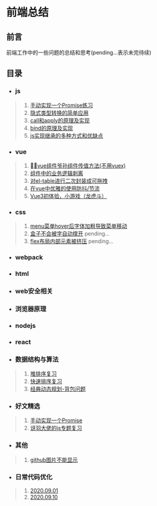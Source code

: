 # **前端总结**
## 前言
前端工作中的一些问题的总结和思考(pending...表示未完待续)
## 目录
* ### js
> 1. [手动实现一个Promise练习](./js/20200925/index.md)
> 2. [隐式类型转换的简单应用](./js/20200926.md)
> 3. [call和apply的原理及实现](./js/20201229/index.js)
> 4. [bind的原理及实现](./js/20201229/index1.js)
> 5. [js实现继承的多种方式和优缺点](./js/20201230/index.js)
* ### vue
> 1. [vue组件爷孙组件传值方法(不用vuex)](./vue/20200918.md)
> 2. [组件中的业务逻辑剥离](./vue/20200927.md)
> 3. [对el-table进行二次封装成可拖拽](./vue/20201106.md)
> 4. [在vue中优雅的使用防抖/节流](./vue/20201107.md)
> 2. [Vue3初体验，小游戏（龙虎斗）](./vue/TigerDragons.vue)
* ### css
> 1. [menu菜单hover后字体加粗导致菜单移动](./css/20200909.md)
> 2. [盒子不会被字自动撑开](./css/20200926.md) pending...
> 3. [flex布局内部元素被挤压]() pending...
* ### webpack
* ### html
* ### web安全相关
* ### 浏览器原理
* ### nodejs
* ### react
* ### 数据结构与算法
> 1. [堆排序复习](./algorithms/20201109.md)
> 2. [快速排序复习](./algorithms/20201110.md)
> 3. [经典动态规划-背包问题](./algorithms/20210116.js)
* ### 好文精选
> 1. [手动实现一个Promise](https://mp.weixin.qq.com/s?__biz=MzIzMTc4NzIyNw==&mid=2247487350&idx=2&sn=7b8063210e87573ce2a31158bb82ce15&chksm=e89f90c2dfe819d4fabf6a002729ab8698170da99e9b62aab084fbb47bc7ab3f73e55e5ca054&mpshare=1&scene=24&srcid=0914A4gs0xhLcfObYj2ZKjfu&sharer_sharetime=1600034663351&sharer_shareid=2b94466aef674de15f1ca3455ab17118#rd)
> 2. [讶羽大佬的js专题复习](https://github.com/mqyqingfeng/Blog)
* ### 其他
> 1. [github图片不能显示](./other/noGithubImage.md)
* ### 日常代码优化
> 1. [2020.09.01](./refactor/20200901.md)
> 2. [2020.09.10](./refactor/20200910.md)